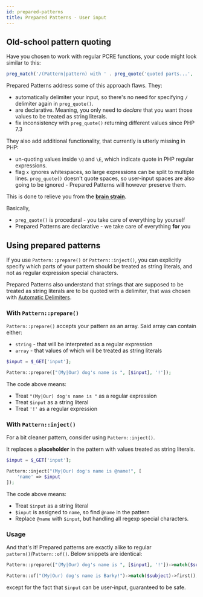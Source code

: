 ```yaml
---
id: prepared-patterns
title: Prepared Patterns - User input
---
```


## Old-school pattern quoting

Have you chosen to work with regular PCRE functions, your code might look similar to this:

```php
preg_match('/(Pattern|pattern) with ' . preg_quote('quoted parts...', '/') . ' is ugly/');
```

Prepared Patterns address some of this approach flaws. They:

- automatically delimiter your input, so there's no need for specifying `/` delimiter again in `preg_quote()`.
- are declarative. Meaning, you only need to _declare_ that you want those values to be treated as string literals.
- fix inconsistency with `preg_quote()` returning different values since PHP 7.3

They also add additional functionality, that currently is utterly missing in PHP:

- un-quoting values inside `\Q` and `\E`, which indicate quote in PHP regular expressions.
- flag `x` ignores whitespaces, so large expressions can be split to multiple lines. `preg_quote()` doesn't quote spaces,
  so user-input spaces are also going to be ignored - Prepared Patterns will however preserve them.

This is done to relieve you from the [**brain strain**](overview.md#brain-strain).

Basically,

- `preg_quote()` is procedural - you take care of everything by yourself
- Prepared Patterns are declarative - we take care of everything **for** you

## Using prepared patterns

If you use `Pattern::prepare()` or `Pattern::inject()`, you can explicitly specify which parts of your pattern should be
treated as string literals, and not as regular expression special characters.

Prepared Patterns also understand that strings that are supposed to be treated as string literals are to be quoted with a
delimiter, that was chosen with [Automatic Delimiters](delimiters.mdx).

### With `Pattern::prepare()`

`Pattern::prepare()` accepts your pattern as an array. Said array can contain either:

- `string` - that will be interpreted as a regular expression
- `array` - that values of which will be treated as string literals

```php
$input = $_GET['input'];

Pattern::prepare(["(My|Our) dog's name is ", [$input], '!']);
```

The code above means:

- Treat `"(My|Our) dog's name is "` as a regular expression
- Treat `$input` as a string literal
- Treat `'!'` as a regular expression

### With `Pattern::inject()`

For a bit cleaner pattern, consider using `Pattern::inject()`.

It replaces a **placeholder** in the pattern with values treated as string literals.

```php
$input = $_GET['input'];

Pattern::inject("(My|Our) dog's name is @name!", [
    'name' => $input
]);
```

The code above means:

- Treat `$input` as a string literal
- `$input` is assigned to `name`, so find `@name` in the pattern
- Replace `@name` with `$input`, but handling all regexp special characters.

### Usage

And that's it! Prepared patterns are exactly alike to regular `pattern()`/`Pattern::of()`. Below snippets are identical:

```php
Pattern::prepare(["(My|Our) dog's name is ", [$input], '!'])->match($subject)->first();
```

```php
Pattern::of("(My|Our) dog's name is Barky!")->match($subject)->first();
```

except for the fact that `$input` can be user-input, guaranteed to be safe.
